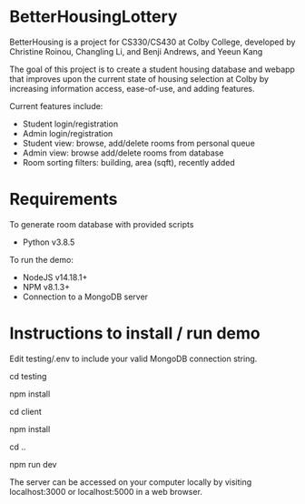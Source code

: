 # BetterHousingLottery

BetterHousing is a project for CS330/CS430 at Colby College, developed by Christine Roinou, Changling Li, and Benji Andrews, and Yeeun Kang

The goal of this project is to create a student housing database and webapp that improves upon the current state of housing selection at Colby by increasing information access, ease-of-use, and adding features.

Current features include:

- Student login/registration
- Admin login/registration
- Student view: browse, add/delete rooms from personal queue
- Admin view: browse add/delete rooms from database
- Room sorting filters: building, area (sqft), recently added


# Requirements
To generate room database with provided scripts

- Python v3.8.5

To run the demo:

- NodeJS v14.18.1+
- NPM v8.1.3+
- Connection to a MongoDB server 

# Instructions to install / run demo 
Edit testing/.env to include your valid MongoDB connection string.

cd testing

npm install

cd client

npm install

cd ..

npm run dev

The server can be accessed on your computer locally by visiting localhost:3000 or localhost:5000 in a web browser.
